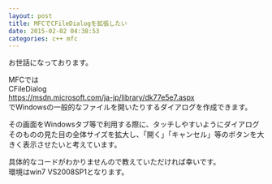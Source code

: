 ```yaml
---
layout: post
title: MFCでCFileDialogを拡張したい
date: 2015-02-02 04:38:53
categories: c++ mfc
---
```

<p>お世話になっております。</p>

<p>MFCでは<br>
CFileDialog<br>
<a href="https://msdn.microsoft.com/ja-jp/library/dk77e5e7.aspx" rel="nofollow">https://msdn.microsoft.com/ja-jp/library/dk77e5e7.aspx</a><br>
でWindowsの一般的なファイルを開いたりするダイアログを作成できます。</p>

<p>その画面をWindowsタブ等で利用する際に、タッチしやすいようにダイアログそのものの見た目の全体サイズを拡大し、「開く」「キャンセル」等のボタンを大きく表示させたいと考えています。</p>

<p>具体的なコードがわかりませんので教えていただければ幸いです。<br>
環境はwin7 VS2008SP1となります。</p>
